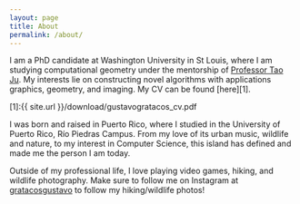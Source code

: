 ```yaml
---
layout: page
title: About
permalink: /about/
---
```


I am a PhD candidate at Washington University in St Louis, where I am studying computational geometry under the mentorship of [Professor Tao Ju](https://www.cs.wustl.edu/~taoju/). My interests lie on constructing novel algorithms with applications graphics, geometry, and imaging. My CV can be found [here][1].

[1]:{{ site.url }}/download/gustavogratacos_cv.pdf

I was born and raised in Puerto Rico, where I studied in the University of Puerto Rico, Río Piedras Campus. From my love of its urban music, wildlife and nature, to my interest in Computer Science, this island has defined and made me the person I am today.

Outside of my professional life, I love playing video games, hiking, and wildlife photography. Make sure to follow me on Instagram at [gratacosgustavo](https://www.instagram.com/gratacosgustavo/) to follow my hiking/wildlife photos!
